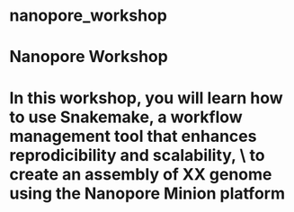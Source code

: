 # nanopore_workshop
<h1>Nanopore Workshop<h1>
In this workshop, you will learn how to use Snakemake, a workflow management tool that enhances reprodicibility and scalability, \
to create an assembly of XX genome using the Nanopore Minion platform
